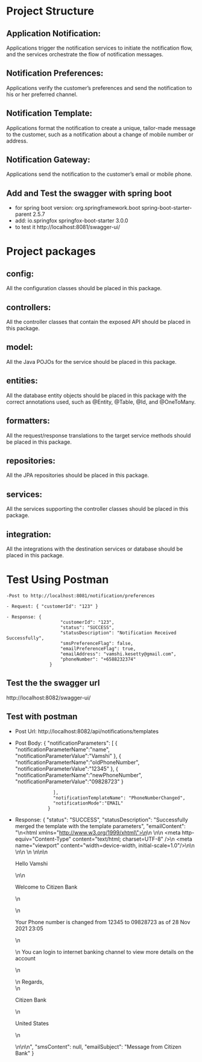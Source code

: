 # Project Structure

## Application Notification: 
Applications trigger the notification services to initiate the notification flow, and the services orchestrate the flow of notification messages.
## Notification Preferences: 
Applications verify the customer’s preferences and send the notification to his or her preferred channel.
## Notification Template: 
Applications format the notification to create a unique, tailor-made message to the customer, such as a notification about a change of mobile number or address.
## Notification Gateway: 
Applications send the notification to the customer’s email or mobile phone.


## Add and Test the swagger with spring boot
- for spring boot version: <parent>
                            <groupId>org.springframework.boot</groupId>
                            <artifactId>spring-boot-starter-parent</artifactId>
                            <version>2.5.7</version>
                            <relativePath/> <!-- lookup parent from repository -->
                        </parent>
- add: <dependency>
                <groupId>io.springfox</groupId>
                <artifactId>springfox-boot-starter</artifactId>
                <version>3.0.0</version>
            </dependency>
- to test it http://localhost:8081/swagger-ui/


# Project packages

## config:
 All the configuration classes should be placed in this package.
## controllers:
 All the controller classes that contain the exposed API should be placed in this package.
## model:
 All the Java POJOs for the service should be placed in this package.
## entities:
 All the database entity objects should be placed in this package with the correct annotations used, such as @Entity, @Table, @Id, and @OneToMany.
## formatters:
 All the request/response translations to the target service methods should be placed in this package.
## repositories:
 All the JPA repositories should be placed in this package.
## services:
 All the services supporting the controller classes should be placed in this package.
## integration:
 All the integrations with the destination services or database should be placed in this package.


# Test Using Postman

    -Post to http://localhost:8081/notification/preferences

    - Request: { "customerId": "123" }

    - Response: {
                        "customerId": "123",
                        "status": "SUCCESS",
                        "statusDescription": "Notification Received Successfully",
                        "smsPreferenceFlag": false,
                        "emailPreferenceFlag": true,
                        "emailAddress": "vamshi.kesetty@gmail.com",
                        "phoneNumber": "+6588232374"
                    }




## Test the the swagger url
http://localhost:8082/swagger-ui/
    
## Test with postman
- Post Url: http://localhost:8082/api/notifications/templates
- Post Body:
                  {
                    "notificationParameters": [
                  {
                      "notificationParameterName":"name",
                      "notificationParameterValue":"Vamshi"
                  },
                  {
                      "notificationParameterName":"oldPhoneNumber",
                      "notificationParameterValue":"12345"
                  },
                  {
                      "notificationParameterName":"newPhoneNumber",
                      "notificationParameterValue":"09828723"
                  }

                    ],
                    "notificationTemplateName": "PhoneNumberChanged",
                    "notificationMode":"EMAIL"
                  }
- Response:
                    {
                        "status": "SUCCESS",
                        "statusDescription": "Successfully merged the template with the template parameters",
                        "emailContent": "<!DOCTYPE html PUBLIC \"-//W3C//DTD XHTML 1.0 Transitional//EN\" \"http://www.w3.org/TR/xhtml1/DTD/xhtml1-transitional.dtd\">\n<html xmlns=\"http://www.w3.org/1999/xhtml\">\n<head>\n  <title>Citizen Bank</title>\n\n  <meta http-equiv=\"Content-Type\" content=\"text/html; charset=UTF-8\" />\n  <meta name=\"viewport\" content=\"width=device-width, initial-scale=1.0\"/>\n\n  <link href='http://fonts.googleapis.com/css?family=Roboto' rel='stylesheet' type='text/css'/>\n\n  <!-- use the font -->\n  <style>\n        body {\n            font-family: 'Roboto', sans-serif;\n            font-size: 48px;\n        }\n    </style>\n</head>\n<body>\n<p>Hello Vamshi</p>\n\n<p>Welcome to Citizen Bank</p>\n</p>\n<p>Your Phone number is changed from 12345 to 09828723 as of 28 Nov 2021 23:05</p>\n<p>\n  You can login to internet banking channel to view more details on the account</p>\n<p>\n  Regards, <br />\n<p>Citizen Bank</p>\n<p>United States</p>\n</p>\n</body>\n</html>\n",
                        "smsContent": null,
                        "emailSubject": "Message from Citizen Bank"
                    }
